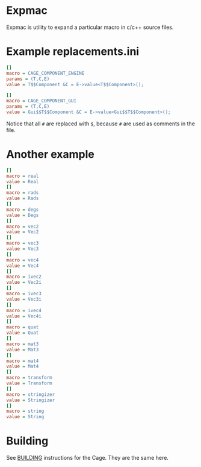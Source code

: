 
# Expmac

Expmac is utility to expand a particular macro in c/c++ source files.

# Example replacements.ini

```ini
[]
macro = CAGE_COMPONENT_ENGINE
params = (T,C,E)
value = T$$Component &C = E->value<T$$Component>();

[]
macro = CAGE_COMPONENT_GUI
params = (T,C,E)
value = Gui$$T$$Component &C = E->value<Gui$$T$$Component>();
```

Notice that all `#` are replaced with `$`, because `#` are used as comments in the file.

# Another example

```ini
[]
macro = real
value = Real
[]
macro = rads
value = Rads
[]
macro = degs
value = Degs
[]
macro = vec2
value = Vec2
[]
macro = vec3
value = Vec3
[]
macro = vec4
value = Vec4
[]
macro = ivec2
value = Vec2i
[]
macro = ivec3
value = Vec3i
[]
macro = ivec4
value = Vec4i
[]
macro = quat
value = Quat
[]
macro = mat3
value = Mat3
[]
macro = mat4
value = Mat4
[]
macro = transform
value = Transform
[]
macro = stringizer
value = Stringizer
[]
macro = string
value = String
```

# Building

See [BUILDING](https://github.com/ucpu/cage/blob/master/BUILDING.md) instructions for the Cage. They are the same here.
